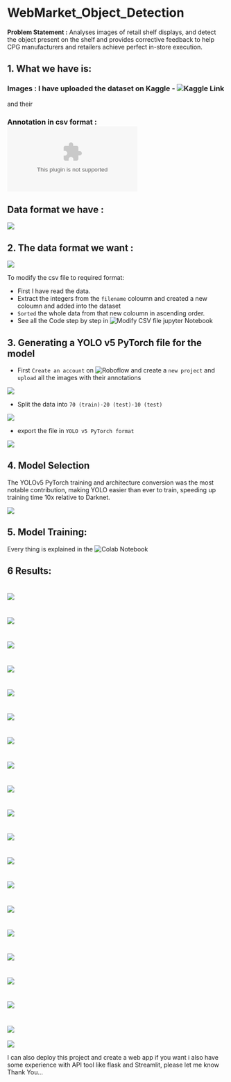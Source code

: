 
# WebMarket_Object_Detection

**Problem Statement :** Analyses images of retail shelf displays, and detect the object present on the shelf and provides corrective feedback to help CPG manufacturers and retailers achieve perfect in-store execution.


## 1. What we have is:
### Images : I have uploaded the dataset on Kaggle - ![Kaggle Link](https://www.kaggle.com/manikchitralwar/webmarket-dataset) 

and their 
### Annotation in csv format : ![Annotations](https://github.com/ChitralwarManik/WebMarket_Object_Detection/blob/main/WebMarket_coco_gt_object.csv)

## Data format we have :
![](https://github.com/ChitralwarManik/WebMarket_Object_Detection/blob/main/Images/1.PNG)

## 2. The data format we want :
![](https://github.com/ChitralwarManik/WebMarket_Object_Detection/blob/main/Images/2.PNG)

To modify the csv file to required format:
* First I have read the data.
* Extract the integers from the `filename` coloumn and created a new coloumn and added into the dataset 
* `Sorted` the whole data from that new coloumn in ascending order.
* See all the Code step by step in ![ Modify CSV file jupyter Notebook](https://github.com/ChitralwarManik/WebMarket_Object_Detection/blob/main/Modify%20CSV%20file.ipynb)


## 3. Generating a YOLO v5 PyTorch file for the model

* First `Create an account` on ![Roboflow](https://roboflow.com/) and create a `new project` and `upload` all the images with their annotations

![](https://github.com/ChitralwarManik/WebMarket_Object_Detection/blob/main/Images/3.PNG)

* Split the data into `70 (train)-20 (test)-10 (test)` 

![](https://github.com/ChitralwarManik/WebMarket_Object_Detection/blob/main/Images/6.PNG)

* export the file in `YOLO v5 PyTorch format`

![](https://github.com/ChitralwarManik/WebMarket_Object_Detection/blob/main/Images/4.PNG)


## 4. Model Selection

The YOLOv5 PyTorch training and architecture conversion was the most notable contribution, making YOLO easier than ever to train, speeding up training time 10x relative to Darknet.

![](https://blog.roboflow.com/content/images/2020/12/image.png)

## 5. Model Training:


Every thing is explained in the ![ Colab Notebook ](https://github.com/ChitralwarManik/WebMarket_Object_Detection/blob/main/WebMarket_Scaled_YOLOv4.ipynb)


## 6 Results:
![](https://github.com/ChitralwarManik/WebMarket_Object_Detection/blob/main/Results/download%20(1).jfif)
==============================================================================================================

![](https://github.com/ChitralwarManik/WebMarket_Object_Detection/blob/main/Results/download%20(2).jfif)
==============================================================================================================

![](https://github.com/ChitralwarManik/WebMarket_Object_Detection/blob/main/Results/download%20(3).jfif)
==============================================================================================================

![](https://github.com/ChitralwarManik/WebMarket_Object_Detection/blob/main/Results/download%20(4).jfif)
==============================================================================================================

![](https://github.com/ChitralwarManik/WebMarket_Object_Detection/blob/main/Results/download%20(5).jfif)
==============================================================================================================

![](https://github.com/ChitralwarManik/WebMarket_Object_Detection/blob/main/Results/download%20(6).jfif)
==============================================================================================================

![](https://github.com/ChitralwarManik/WebMarket_Object_Detection/blob/main/Results/download%20(7).jfif)
==============================================================================================================

![](https://github.com/ChitralwarManik/WebMarket_Object_Detection/blob/main/Results/download%20(8).jfif)
==============================================================================================================

![](https://github.com/ChitralwarManik/WebMarket_Object_Detection/blob/main/Results/download%20(9).jfif)
==============================================================================================================

![](https://github.com/ChitralwarManik/WebMarket_Object_Detection/blob/main/Results/download%20(10).jfif)
==============================================================================================================

![](https://github.com/ChitralwarManik/WebMarket_Object_Detection/blob/main/Results/download%20(11).jfif)
==============================================================================================================

![](https://github.com/ChitralwarManik/WebMarket_Object_Detection/blob/main/Results/download%20(12).jfif)
==============================================================================================================

![](https://github.com/ChitralwarManik/WebMarket_Object_Detection/blob/main/Results/download%20(13).jfif)
==============================================================================================================

![](https://github.com/ChitralwarManik/WebMarket_Object_Detection/blob/main/Results/download%20(14).jfif)
==============================================================================================================

![](https://github.com/ChitralwarManik/WebMarket_Object_Detection/blob/main/Results/download%20(15).jfif)
==============================================================================================================

![](https://github.com/ChitralwarManik/WebMarket_Object_Detection/blob/main/Results/download%20(16).jfif)
==============================================================================================================

![](https://github.com/ChitralwarManik/WebMarket_Object_Detection/blob/main/Results/download%20(17).jfif)
==============================================================================================================

![](https://github.com/ChitralwarManik/WebMarket_Object_Detection/blob/main/Results/download%20(18).jfif)
==============================================================================================================

![](https://github.com/ChitralwarManik/WebMarket_Object_Detection/blob/main/Results/download%20(19).jfif)
==============================================================================================================

![](https://github.com/ChitralwarManik/WebMarket_Object_Detection/blob/main/Results/download%20(20).jfif)


I can also deploy this project and create a web app if you want i also have some experience with API tool like flask and Streamlit, please let me know Thank You...
`````````````````````````````````````````````````````````````````````````````````````````````````````````````````````````
